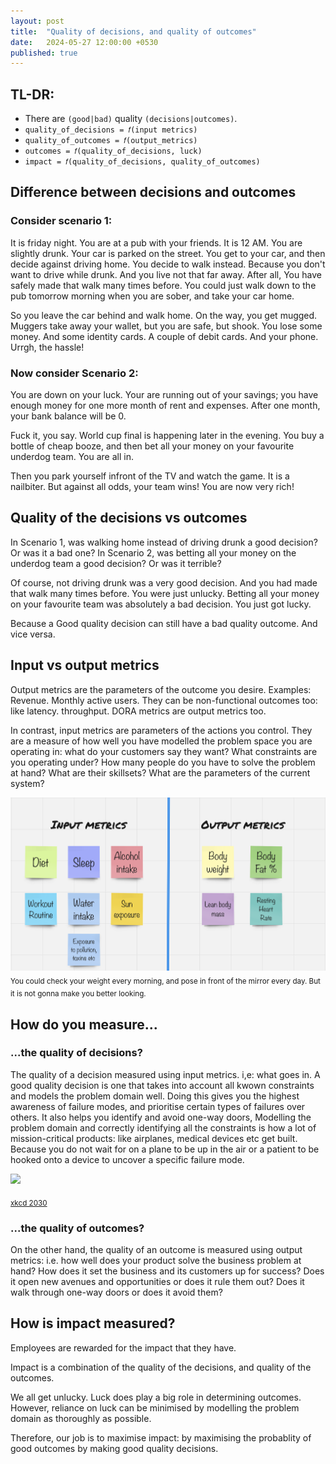 ```yaml
---
layout: post
title:  "Quality of decisions, and quality of outcomes"
date:   2024-05-27 12:00:00 +0530
published: true
---
```


## TL-DR:
* There are `(good|bad)` quality `(decisions|outcomes)`.
* `quality_of_decisions = 𝑓(input metrics)`
* `quality_of_outcomes = 𝑓(output_metrics)`
* `outcomes = 𝑓(quality_of_decisions, luck)`
* `impact = 𝑓(quality_of_decisions, quality_of_outcomes)`

## Difference between decisions and outcomes

### Consider scenario 1:
It is friday night. You are at a pub with your friends. It is 12 AM. You are slightly drunk. Your car is parked on the street. You get to your car, and then decide against driving home. You decide to walk instead. Because you don't want to drive while drunk. And you live not that far away. After all, You have safely made that walk many times before. You could just walk down to the pub tomorrow morning when you are sober, and take your car home. 

So you leave the car behind and walk home. On the way, you get mugged. Muggers take away your wallet, but you are safe, but shook. You lose some money. And some identity cards. A couple of debit cards. And your phone. Urrgh, the hassle!


### Now consider Scenario 2:
You are down on your luck. Your are running out of your savings; you have enough money for one more month of rent and expenses. After one month, your bank balance will be 0. 

Fuck it, you say. World cup final is happening later in the evening. You buy a bottle of cheap booze, and then bet all your money on your favourite underdog team. You are all in. 

Then you park yourself infront of the TV and watch the game. It is a nailbiter. But against all odds, your team wins! You are now very rich! 


## Quality of the decisions vs outcomes
In Scenario 1, was walking home instead of driving drunk a good decision? Or was it a bad one? 
In Scenario 2, was betting all your money on the underdog team a good decision? Or was it terrible?


Of course, not driving drunk was a very good decision. And you had made that walk many times before. You were just unlucky.  Betting all your money on your favourite team was absolutely a bad decision. You just got lucky.

Because a Good quality decision can still have a bad quality outcome. And vice versa.


## Input vs output metrics
Output metrics are the parameters of the outcome you desire. Examples: Revenue. Monthly active users. They can be non-functional outcomes too: like latency. throughput. DORA metrics are output metrics too.

In contrast, input metrics are parameters of the actions you control. They are a measure of how well you have modelled the problem space you are operating in: what do your customers say they want? What constraints are you operating under? How many people do you have to solve the problem at hand? What are their skillsets? What are the parameters of the current system? 

![](/assets/2024-05-27/input-output-metrics.png)
<sub>You could check your weight every morning, and pose in front of the mirror every day. But it is not gonna make you better looking.</sub>



## How do you measure...
### ...the quality of decisions?
The quality of a decision measured using input metrics. i,e: what goes in. A good quality decision is one that takes into account all kwown constraints and models the problem domain well. Doing this gives you the highest awareness of failure modes, and prioritise certain types of failures over others. It also helps you identify and avoid one-way doors, Modelling the problem domain and correctly identifying all the constraints is how a lot of mission-critical products: like airplanes, medical devices etc get built. Because you do not wait for on a plane to be up in the air or a patient to be hooked onto a device to uncover a specific failure mode.


![](https://imgs.xkcd.com/comics/voting_software.png)

<sub>[xkcd 2030](https://xkcd.com/2030/)</sub>

### ...the quality of outcomes?
On the other hand, the quality of an outcome is measured using output metrics: i.e. how well does your product solve the business problem at hand? How does it set the business and its customers up for success? Does it open new avenues and opportunities or does it rule them out? Does it walk through one-way doors or does it avoid them? 


## How is impact measured?
Employees are rewarded for the impact that they have.

Impact is a combination of the quality of the decisions, and quality of the outcomes. 

We all get unlucky. Luck does play a big role in determining outcomes. However, reliance on luck can be minimised by modelling the problem domain as thoroughly as possible.

Therefore, our job is to maximise impact: by maximising the probablity of good outcomes by making good quality decisions.



